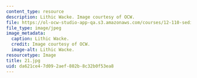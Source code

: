 ```yaml
---
content_type: resource
description: Lithic Wacke. Image courtesy of OCW.
file: https://ol-ocw-studio-app-qa.s3.amazonaws.com/courses/12-110-sedimentary-geology-fall-2004/da621ce47d092aef802b8c32b0f53ea8_21.jpg
file_type: image/jpeg
image_metadata:
  caption: Lithic Wacke.
  credit: Image courtesy of OCW.
  image-alt: Lithic Wacke.
resourcetype: Image
title: 21.jpg
uid: da621ce4-7d09-2aef-802b-8c32b0f53ea8
---
```

